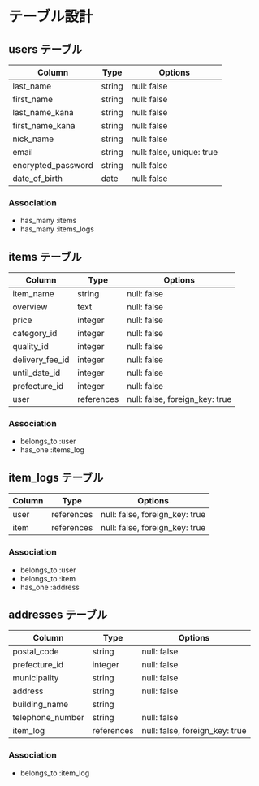 # テーブル設計

## users テーブル

| Column             | Type   | Options                   |
| ------------------ | ------ | -----------               |
| last_name          | string | null: false               |
| first_name         | string | null: false               |
| last_name_kana     | string | null: false               |
| first_name_kana    | string | null: false               |
| nick_name          | string | null: false               |
| email              | string | null: false, unique: true |
| encrypted_password | string | null: false               |
| date_of_birth      | date   | null: false               |


### Association

- has_many :items
- has_many :items_logs



## items テーブル

| Column          | Type       | Options     |
| ------          | ---------- | ----------- |
| item_name       | string     | null: false |
| overview        | text       | null: false |
| price           | integer    | null: false |
| category_id     | integer    | null: false |
| quality_id      | integer    | null: false |
| delivery_fee_id | integer    | null: false |
| until_date_id   | integer    | null: false |
| prefecture_id   | integer    | null: false |
| user            | references | null: false, foreign_key: true |


### Association

- belongs_to :user
- has_one :items_log


## item_logs テーブル

| Column     | Type       | Options                        |
| ---------- | ---------- | -----------                    |
| user       | references | null: false, foreign_key: true |
| item       | references | null: false, foreign_key: true |


### Association

- belongs_to :user
- belongs_to :item
- has_one :address



## addresses テーブル

| Column           | Type       | Options     |
| ----------       | ---------- | ----------- |
| postal_code      | string     | null: false |
| prefecture_id    | integer    | null: false |
| municipality     | string     | null: false |
| address          | string     | null: false |
| building_name    | string     |             |
| telephone_number | string     | null: false |
| item_log         | references | null: false, foreign_key: true |

### Association

- belongs_to :item_log


